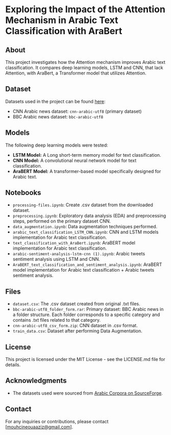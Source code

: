 # Exploring the Impact of the Attention Mechanism in Arabic Text Classification with AraBert

## About
This project investigates how the Attention mechanism improves Arabic text classification. It compares deep learning models, LSTM and CNN, that lack Attention, with AraBert, a Transformer model that utilizes Attention.

## Dataset
Datasets used in the project can be found [here](https://sourceforge.net/projects/ar-text-mining/files/Arabic-Corpora/):
- CNN Arabic news dataset: `cnn-arabic-utf8` (primary dataset)
- BBC Arabic news dataset: `bbc-arabic-utf8`

## Models
The following deep learning models were tested:
- **LSTM Model:** A Long short-term memory model for text classification.
- **CNN Model:** A convolutional neural network model for text classification.
- **AraBERT Model:** A transformer-based model specifically designed for Arabic text.

## Notebooks
- `processing-files.ipynb`: Create .csv dataset from the downloaded dataset.
- `preprocessing.ipynb`: Exploratory data analysis (EDA) and preprocessing steps, performed on the primary dataset CNN.
- `data_augmentation.ipynb`: Data augmentation techniques performed.
- `arabic_text_classification_LSTM_CNN.ipynb`: CNN and LSTM models implementation for Arabic text classification.
- `text_classification_with_AraBert.ipynb`: AraBERT model implementation for Arabic text classification.
- `arabic-sentiment-analysis-lstm-cnn (1).ipynb`: Arabic tweets sentiment analysis using LSTM and CNN.
- `AraBERT_text_classification_and_sentiment_analysis.ipynb`: AraBERT model implementation for Arabic text classification + Arabic tweets sentiment analysis.

## Files
- `dataset.csv`: The .csv dataset created from original .txt files.
- `bbc-arabic-utf8_folder_form.rar`: Primary dataset: BBC Arabic news in a folder structure. Each folder corresponds to a specific category and contains .txt files related to that category.
- `cnn-arabic-utf8_csv_form.zip`: CNN dataset in .csv format.
- `train_data.csv`: Dataset after performing Data Augmentation.

## License
This project is licensed under the MIT License - see the LICENSE.md file for details.

## Acknowledgments
- The datasets used were sourced from [Arabic Corpora on SourceForge](https://sourceforge.net/projects/ar-text-mining/files/Arabic-Corpora/).

## Contact
For any inquiries or contributions, please contact [mouhcineouaaziz@gmail.com].
